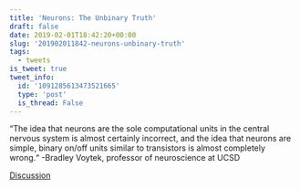 ```yaml
---
title: 'Neurons: The Unbinary Truth'
draft: false
date: 2019-02-01T18:42:20+00:00
slug: '201902011842-neurons-unbinary-truth'
tags:
  - tweets
is_tweet: true
tweet_info:
  id: '1091285613473521665'
  type: 'post'
  is_thread: False
---
```




“The idea that neurons are the sole computational units in the central nervous system is almost certainly incorrect, and the idea that neurons are simple, binary on/off units similar to transistors is almost completely wrong.“ -Bradley Voytek, professor of neuroscience at UCSD

[Discussion](https://x.com/sytelus/status/1091285613473521665)
